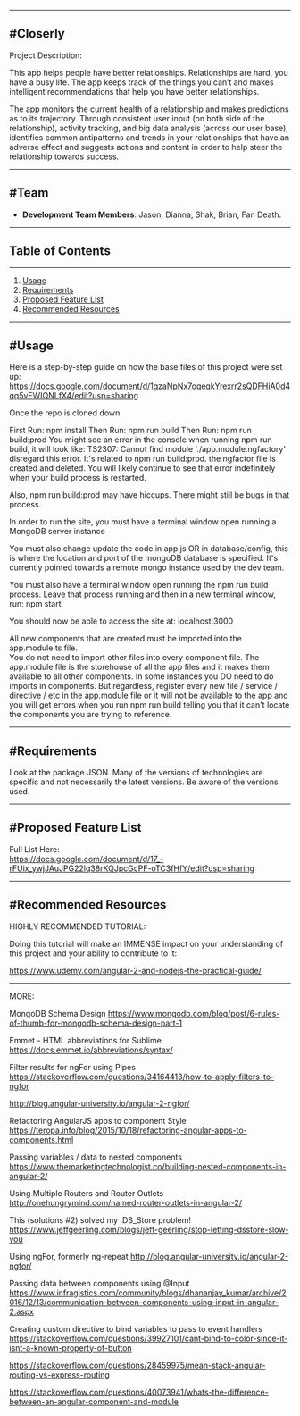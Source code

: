 ----------------------------------------------------
#Closerly
----------------------------------------------------
Project Description:

This app helps people have better relationships.  Relationships are hard, you have a busy life.  The app keeps track of the things you can’t and makes intelligent recommendations that help you have better relationships. 

The app monitors the current health of a relationship and makes predictions as to its trajectory.  Through consistent user input (on both side of the relationship), activity tracking, and big data analysis (across our user base), identifies common antipatterns and trends in your relationships that have an adverse effect and suggests actions and content in order to help steer the relationship towards success.

----------------------------------------------------
#Team
----------------------------------------------------

  - __Development Team Members__: Jason, Dianna, Shak, Brian, Fan Death.


----------------------------------------------------
## Table of Contents
----------------------------------------------------

1. [Usage](#usage)
2. [Requirements](#requirements)
3. [Proposed Feature List](#proposed-feature-list)
3. [Recommended Resources](#recommended-resources)

----------------------------------------------------
#Usage
----------------------------------------------------

Here is a step-by-step guide on how the base files of this project were set up:
https://docs.google.com/document/d/1gzaNpNx7oqeqkYrexrr2sQDFHiA0d4qq5vFWIQNLfX4/edit?usp=sharing

Once the repo is cloned down.

 First Run:  npm install
 Then Run:   npm run build
 Then Run:   npm run build:prod
 You might see an error in the console when running npm run build, it will look like:
 TS2307: Cannot find module './app.module.ngfactory'
 disregard this error.  It's related to npm run build:prod.  the ngfactor file is created and deleted.
 You will likely continue to see that error indefinitely when your build process is restarted.

 Also, npm run build:prod may have hiccups.  There might still be bugs in that process.

 In order to run the site, you must have a terminal window open running a MongoDB server instance
 
 You must also change update the code in app.js OR in database/config, this is where the location and port of the mongoDB database is specified.  It's currently pointed towards a remote mongo instance used by the dev team.

 You must also have a terminal window open running the npm run build process.
 Leave that process running and then in a new terminal window, run:  npm start


 You should now be able to access the site at:  localhost:3000

 All new components that are created must be imported into the app.module.ts file.  
 You do not need to import other files into every component file.
 The app.module file is the storehouse of all the app files and it makes them available to all other components.
 In some instances you DO need to do imports in components.  But regardless, register every new file / service / directive / etc in the app.module file or it will not be available to the app and you will get errors when you run npm run build telling you that it can't locate the components you are trying to reference.


----------------------------------------------------
#Requirements
----------------------------------------------------

Look at the package.JSON.  Many of the versions of technologies are specific and not necessarily the latest versions.  Be aware of the versions used.


----------------------------------------------------
#Proposed Feature List
----------------------------------------------------

Full List Here:  
https://docs.google.com/document/d/17_-rFUix_ywjJAuJPG22lq38rKQJpcGcPF-oTC3fHfY/edit?usp=sharing


----------------------------------------------------
#Recommended Resources
----------------------------------------------------

HIGHLY RECOMMENDED TUTORIAL:

Doing this tutorial will make an IMMENSE impact on your understanding of this project and your ability to contribute to it:  

https://www.udemy.com/angular-2-and-nodejs-the-practical-guide/

--------

MORE:

MongoDB Schema Design
https://www.mongodb.com/blog/post/6-rules-of-thumb-for-mongodb-schema-design-part-1

Emmet - HTML abbreviations for Sublime
https://docs.emmet.io/abbreviations/syntax/

Filter results for ngFor using Pipes
https://stackoverflow.com/questions/34164413/how-to-apply-filters-to-ngfor

http://blog.angular-university.io/angular-2-ngfor/

Refactoring AngularJS apps to component Style
https://teropa.info/blog/2015/10/18/refactoring-angular-apps-to-components.html

Passing variables / data to nested components
https://www.themarketingtechnologist.co/building-nested-components-in-angular-2/

Using Multiple Routers and Router Outlets
http://onehungrymind.com/named-router-outlets-in-angular-2/

This (solutions #2) solved my .DS_Store problem!
https://www.jeffgeerling.com/blogs/jeff-geerling/stop-letting-dsstore-slow-you

Using ngFor, formerly ng-repeat
http://blog.angular-university.io/angular-2-ngfor/

Passing data between components using @Input
https://www.infragistics.com/community/blogs/dhananjay_kumar/archive/2016/12/13/communication-between-components-using-input-in-angular-2.aspx

Creating custom directive to bind variables to pass to event handlers
https://stackoverflow.com/questions/39927101/cant-bind-to-color-since-it-isnt-a-known-property-of-button

https://stackoverflow.com/questions/28459975/mean-stack-angular-routing-vs-express-routing

https://stackoverflow.com/questions/40073941/whats-the-difference-between-an-angular-component-and-module


